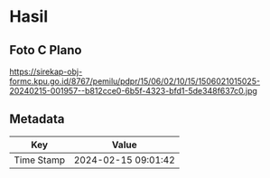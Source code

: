 # Hasil

## Foto C Plano

https://sirekap-obj-formc.kpu.go.id/8767/pemilu/pdpr/15/06/02/10/15/1506021015025-20240215-001957--b812cce0-6b5f-4323-bfd1-5de348f637c0.jpg


## Metadata

| Key        | Value               |
| ---------- | ------------------- |
| Time Stamp | 2024-02-15 09:01:42 |



